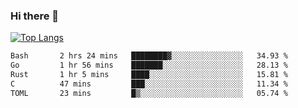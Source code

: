 ### Hi there 👋

<!--
**3Xpl0it3r/3Xpl0it3r** is a ✨ _special_ ✨ repository because its `README.md` (this file) appears on your GitHub profile.

Here are some ideas to get you started:

- 🔭 I’m currently working on ...
- 🌱 I’m currently learning ...
- 👯 I’m looking to collaborate on ...
- 🤔 I’m looking for help with ...
- 💬 Ask me about ...
- 📫 How to reach me: ...
- 😄 Pronouns: ...
- ⚡ Fun fact: ...
-->


[![Top Langs](https://github-readme-stats.vercel.app/api/top-langs/?username=3Xpl0it3r&layout=compact)](https://github.com/3Xpl0it3r/3Xpl0it3r)

<!--START_SECTION:waka-->

```txt
Bash       2 hrs 24 mins   ████████▓░░░░░░░░░░░░░░░░   34.93 %
Go         1 hr 56 mins    ███████░░░░░░░░░░░░░░░░░░   28.13 %
Rust       1 hr 5 mins     ████░░░░░░░░░░░░░░░░░░░░░   15.81 %
C          47 mins         ███░░░░░░░░░░░░░░░░░░░░░░   11.34 %
TOML       23 mins         █▒░░░░░░░░░░░░░░░░░░░░░░░   05.74 %
```

<!--END_SECTION:waka-->

